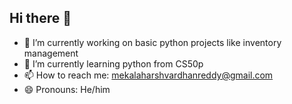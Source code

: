## Hi there 👋




- 🔭 I’m currently working on basic python projects like inventory management
- 🌱 I’m currently learning python from CS50p
- 📫 How to reach me: mekalaharshvardhanreddy@gmail.com
- 😄 Pronouns: He/him


